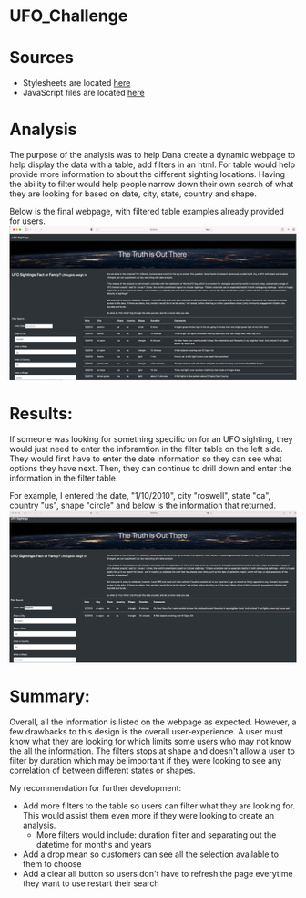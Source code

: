 # UFO_Challenge

# Sources 
* Stylesheets are located [here](https://github.com/icheung487/UFO_Challenge/tree/main/static/css)
* JavaScript files are located [here](https://github.com/icheung487/UFO_Challenge/tree/main/static/js)

# Analysis
The purpose of the analysis was to help Dana create a dynamic webpage to help display the data with a table, add filters in an html.  For table would help provide  more information to  about the different sighting locations.  Having the ability to filter would help people narrow down their own search of what they are looking for based on date, city, state, country and shape.

Below is the final webpage, with filtered table examples already provided for users.
![image](https://github.com/icheung487/UFO_Challenge/blob/main/UFO_Unfiltered_image.png)

# Results: 
If someone was looking for something specific on for an UFO sighting, they would just need to enter the inforamtion in the filter table on the left side.  They would first have to enter the date information so they can see what options they have next.  Then, they can continue to drill down and enter the information in the filter table.  

For example, I entered the date, "1/10/2010", city "roswell", state "ca", country "us", shape "circle" and below is the information that returned. 
![image](https://github.com/icheung487/UFO_Challenge/blob/main/UFO_Filtered_image.png)


# Summary: 
Overall, all the information is listed on the webpage as expected.  However, a few drawbacks to this design is the overall user-experience. A user must know what they are looking for which limits some users who may not know the all the information.  The filters stops at shape and doesn't allow a user to filter by duration which may be important if they were looking to see any correlation of between different states or shapes. 

My recommendation for further development:  
  * Add more filters to the table so users can filter what they are looking for.  This would assist them even more if they were looking to create an analysis.
    * More filters would include: duration filter and separating out the datetime for months and years 
  * Add a drop mean so customers can see all the selection available to them to choose
  * Add a clear all button so users don't have to refresh the page everytime they want to use restart their search




